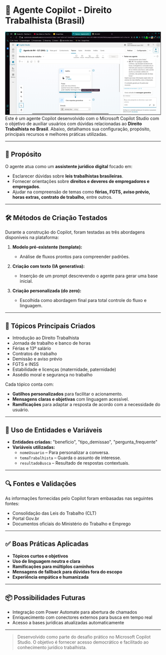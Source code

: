 # 🤖 Agente Copilot - Direito Trabalhista (Brasil)
![Copilot Direito Trabalhista](../images/copilot-direito.png)
Este é um agente Copilot desenvolvido com o Microsoft Copilot Studio com o objetivo de auxiliar usuários com dúvidas relacionadas ao **Direito Trabalhista no Brasil**. Abaixo, detalhamos sua configuração, propósito, principais recursos e melhores práticas utilizadas.

---

## 🎯 Propósito

O agente atua como um **assistente jurídico digital** focado em:
- Esclarecer dúvidas sobre **leis trabalhistas brasileiras**.
- Fornecer orientações sobre **direitos e deveres de empregadores e empregados**.
- Ajudar na compreensão de temas como **férias, FGTS, aviso prévio, horas extras, contrato de trabalho**, entre outros.

---

## 🛠️ Métodos de Criação Testados

Durante a construção do Copilot, foram testadas as três abordagens disponíveis na plataforma:

1. **Modelo pré-existente (template):**
   - Análise de fluxos prontos para compreender padrões.

2. **Criação com texto (IA generativa):**
   - Inserção de um prompt descrevendo o agente para gerar uma base inicial.

3. **Criação personalizada (do zero):**
   - Escolhida como abordagem final para total controle do fluxo e linguagem.

---

## 📌 Tópicos Principais Criados

- Introdução ao Direito Trabalhista
- Jornada de trabalho e banco de horas
- Férias e 13º salário
- Contratos de trabalho
- Demissão e aviso prévio
- FGTS e INSS
- Estabilidade e licenças (maternidade, paternidade)
- Assédio moral e segurança no trabalho

Cada tópico conta com:
- **Gatilhos personalizados** para facilitar o acionamento.
- **Mensagens claras e objetivas** com linguagem acessível.
- **Ramificações** para adaptar a resposta de acordo com a necessidade do usuário.

---

## 🧠 Uso de Entidades e Variáveis

- **Entidades criadas:** "benefício", "tipo_demissao", "pergunta_frequente"
- **Variáveis utilizadas:**
  - `nomeUsuario` – Para personalizar a conversa.
  - `temaTrabalhista` – Guarda o assunto de interesse.
  - `resultadoBusca` – Resultado de respostas contextuais.

---

## 🔍 Fontes e Validações

As informações fornecidas pelo Copilot foram embasadas nas seguintes fontes:
- Consolidação das Leis do Trabalho (CLT)
- Portal Gov.br
- Documentos oficiais do Ministério do Trabalho e Emprego

---

## ✅ Boas Práticas Aplicadas

- **Tópicos curtos e objetivos**
- **Uso de linguagem neutra e clara**
- **Ramificações para múltiplos caminhos**
- **Mensagens de fallback para dúvidas fora do escopo**
- **Experiência empática e humanizada**

---

## 📦 Possibilidades Futuras

- Integração com Power Automate para abertura de chamados
- Enriquecimento com conectores externos para busca em tempo real
- Acesso a bases jurídicas atualizadas automaticamente

---

> Desenvolvido como parte do desafio prático no Microsoft Copilot Studio.
> O objetivo é fornecer acesso democrático e facilitado ao conhecimento jurídico trabalhista.
